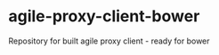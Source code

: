 agile-proxy-client-bower
========================

Repository for built agile proxy client - ready for bower
